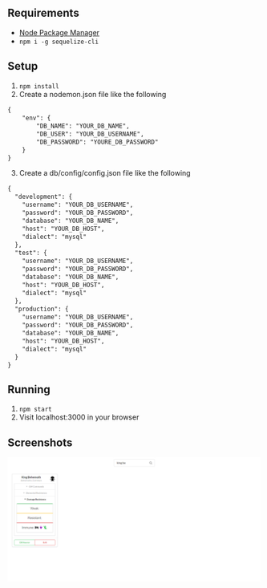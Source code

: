 ## Requirements
* [Node Package Manager](https://www.npmjs.com/get-npm)
* `npm i -g sequelize-cli`

## Setup 

1. `npm install`
2. Create a nodemon.json file like the following
```
{
    "env": {
        "DB_NAME": "YOUR_DB_NAME",
        "DB_USER": "YOUR_DB_USERNAME",
        "DB_PASSWORD": "YOURE_DB_PASSWORD"
    }
}
```
3. Create a db/config/config.json file like the following
```
{
  "development": {
    "username": "YOUR_DB_USERNAME",
    "password": "YOUR_DB_PASSWORD",
    "database": "YOUR_DB_NAME",
    "host": "YOUR_DB_HOST",
    "dialect": "mysql"
  },
  "test": {
    "username": "YOUR_DB_USERNAME",
    "password": "YOUR_DB_PASSWORD",
    "database": "YOUR_DB_NAME",
    "host": "YOUR_DB_HOST",
    "dialect": "mysql"
  },
  "production": {
    "username": "YOUR_DB_USERNAME",
    "password": "YOUR_DB_PASSWORD",
    "database": "YOUR_DB_NAME",
    "host": "YOUR_DB_HOST",
    "dialect": "mysql"
  }
}
```

## Running
1. `npm start`
2. Visit localhost:3000 in your browser

## Screenshots

![screenshot](./client/public/screenshot1.png)